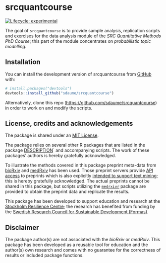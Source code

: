 
<!-- README.md is generated from README.Rmd. Please edit that file -->

# srcquantcourse

<!-- badges: start -->

[![Lifecycle:
experimental](https://img.shields.io/badge/lifecycle-experimental-orange.svg)](https://www.tidyverse.org/lifecycle/#experimental)
<!-- badges: end -->

The goal of `srcquantcourse` is to provide sample analysis, replication
scripts and exercises for the data analysis module of the *SRC
Quantitative Methods PhD Course*; this part of the module concentrates
on *probabilistic topic modelling*.

## Installation

You can install the development version of srcquantcourse from
[GitHub](https://github.com/) with:

``` r
# install.packages("devtools")
devtools::install_github("sdaume/srcquantcourse")
```

Alternatively, clone this repo
(<https://github.com/sdaume/srcquantcourse>) in order to work on and
modify the scripts.

## License, credits and acknowledgements

The package is shared under an [MIT License](LICENSE.md).

The package relies on several other R packages that are listed in the
package [DESCRIPTION](DESCRIPTION)\` and accompanying scripts. The work
of these packages’ authors is hereby gratefully acknowledged.

To illustrate the methods covered in this package preprint meta-data
from [bioRxiv](https://www.biorxiv.org/) and
[medRxiv](https://www.medrxiv.org/) has been used. Those preprint
servers provide [API access](http://api.biorxiv.org/) to preprints which
is also explicitly [intended to support text
mining](https://www.biorxiv.org/tdm); this is hereby gratefully
acknowledged. The actual preprints cannot be shared in this package, but
scripts utilizing the
[`medrxivr`](https://github.com/ropensci/medrxivr/) package are provided
to obtain the preprint data and replicate the results.

This package has been developed to support education and research at the
[Stockholm Resilience Centre](https://www.stockholmresilience.org); the
research has benefited from funding by the [Swedish Research Council for
Sustainable Development (Formas)](https://formas.se/).

## Disclaimer

The package author(s) are not associated with the *bioRxiv* or
*medRxiv*. This package has been developed as a reusable tool for
education and the author(s) own research and comes with no guarantee for
the correctness of results or included package functions.
